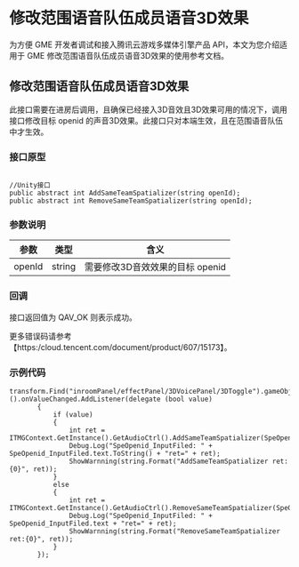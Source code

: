 # 修改范围语音队伍成员语音3D效果

为方便 GME 开发者调试和接入腾讯云游戏多媒体引擎产品 API，本文为您介绍适用于 GME 修改范围语音队伍成员语音3D效果的使用参考文档。

## 修改范围语音队伍成员语音3D效果
此接口需要在进房后调用，且确保已经接入3D音效且3D效果可用的情况下，调用接口修改目标 openid 的声音3D效果。此接口只对本端生效，且在范围语音队伍中才生效。

### 接口原型

```

//Unity接口
public abstract int AddSameTeamSpatializer(string openId);
public abstract int RemoveSameTeamSpatializer(string openId);
```

### 参数说明

|参数   |类型   |含义   |
|----------|-------|-------|
|openId       |string   |需要修改3D音效效果的目标 openid|

### 回调
接口返回值为 QAV_OK 则表示成功。

更多错误码请参考【https:/cloud.tencent.com/document/product/607/15173】。

### 示例代码

```
transform.Find("inroomPanel/effectPanel/3DVoicePanel/3DToggle").gameObject.GetComponent<Toggle>().onValueChanged.AddListener(delegate (bool value)
       {
           if (value)
           {
               int ret = ITMGContext.GetInstance().GetAudioCtrl().AddSameTeamSpatializer(SpeOpenid_InputFiled.text);
               Debug.Log("SpeOpenid_InputFiled: " + SpeOpenid_InputFiled.text.ToString() + "ret=" + ret);
               ShowWarnning(string.Format("AddSameTeamSpatializer ret:{0}", ret));
           }
           else
           {
               int ret = ITMGContext.GetInstance().GetAudioCtrl().RemoveSameTeamSpatializer(SpeOpenid_InputFiled.text);
               Debug.Log("SpeOpenid_InputFiled: " + SpeOpenid_InputFiled.text + "ret=" + ret);
               ShowWarnning(string.Format("RemoveSameTeamSpatializer ret:{0}", ret));
           }
       });
```
